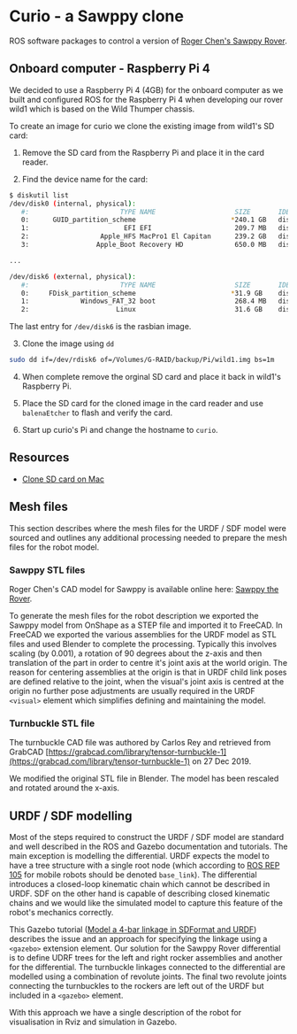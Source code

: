 # Curio - a Sawppy clone

ROS software packages to control a version of [Roger Chen's Sawppy Rover](https://github.com/Roger-random/Sawppy_Rover).

## Onboard computer - Raspberry Pi 4

We decided to use a Raspberry Pi 4 (4GB) for the onboard computer as we
built and configured ROS for the Raspberry Pi 4 when developing our rover wild1
which is based on the Wild Thumper chassis.

To create an image for curio we clone the existing image from wild1's SD card:

1. Remove the SD card from the Raspberry Pi and place it in the card reader.

2. Find the device name for the card:

```bash
$ diskutil list
/dev/disk0 (internal, physical):
   #:                       TYPE NAME                    SIZE       IDENTIFIER
   0:      GUID_partition_scheme                        *240.1 GB   disk0
   1:                        EFI EFI                     209.7 MB   disk0s1
   2:                  Apple_HFS MacPro1 El Capitan      239.2 GB   disk0s2
   3:                 Apple_Boot Recovery HD             650.0 MB   disk0s3

...

/dev/disk6 (external, physical):
   #:                       TYPE NAME                    SIZE       IDENTIFIER
   0:     FDisk_partition_scheme                        *31.9 GB    disk6
   1:             Windows_FAT_32 boot                    268.4 MB   disk6s1
   2:                      Linux                         31.6 GB    disk6s2

```

The last entry for `/dev/disk6` is the rasbian image.

3. Clone the image using `dd`

```bash
sudo dd if=/dev/rdisk6 of=/Volumes/G-RAID/backup/Pi/wild1.img bs=1m
```

4. When complete remove the orginal SD card and place it back in wild1's Raspberry Pi.

5. Place the SD card for the cloned image in the card reader and use `balenaEtcher`
to flash and verify the card.

6. Start up curio's Pi and change the hostname to `curio`.

## Resources

- [Clone SD card on Mac](http://pi.bek.no/cloneSDcard/)

## Mesh files

This section describes where the mesh files for the URDF / SDF model were sourced
and outlines any additional processing needed to prepare the mesh files for the robot model.

### Sawppy STL files

Roger Chen's CAD model for Sawppy is available online here: [Sawppy the Rover](https://cad.onshape.com/documents/43678ef564a43281c83e1aef/w/392bbf8745395bc24367a35c/e/9bd6bbb7aba50a97523d14f2).

To generate the mesh files for the robot description we exported the Sawppy model from OnShape
as a STEP file and imported it to FreeCAD. In FreeCAD we exported the various assemblies for the URDF
model as STL files and used Blender to complete the processing. Typically this involves scaling (by 0.001),
a rotation of 90 degrees about the z-axis and then translation of the part in order to centre
it's joint axis at the world origin. The reason for centering assemblies at the origin is that in
URDF child link poses are defined relative to the joint, when the visual's joint axis is centred
at the origin no further pose adjustments are usually required in the URDF `<visual>` element which
simplifies defining and maintaining the model.

### Turnbuckle STL file

The turnbuckle CAD file was authored by Carlos Rey and retrieved from GrabCAD [https://grabcad.com/library/tensor-turnbuckle-1](https://grabcad.com/library/tensor-turnbuckle-1) on 27 Dec 2019.

We modified the original STL file in Blender. The model has been rescaled and rotated around the x-axis.

## URDF / SDF modelling

Most of the steps required to construct the URDF / SDF model are standard and well described in
the ROS and Gazebo documentation and tutorials. The main exception is modelling the differential.
URDF expects the model to have a tree structure with a single root node
(which according to [ROS REP 105](https://www.ros.org/reps/rep-0105.html) for mobile robots
should be denoted `base_link`). The differential introduces a closed-loop kinematic chain which
cannot be described in URDF. SDF on the other hand is capable of describing closed kinematic chains
and we would like the simulated model to capture this feature of the robot's mechanics correctly.

This Gazebo tutorial ([Model a 4-bar linkage in SDFormat and URDF](http://gazebosim.org/tutorials?tut=kinematic_loop&cat=)) describes the issue and an approach for specifying the linkage
using a `<gazebo>` extension element. Our solution for the Sawppy Rover differential is to
define UDRF trees for the left and right rocker assemblies and another for the differential.
The turnbuckle linkages connected to the differential are modelled using a combination of
revolute joints. The final two revolute joints connecting the turnbuckles to the rockers
are left out of the URDF but included in a `<gazebo>` element.

With this approach we have a single description of the robot for visualisation in Rviz and
simulation in Gazebo.

